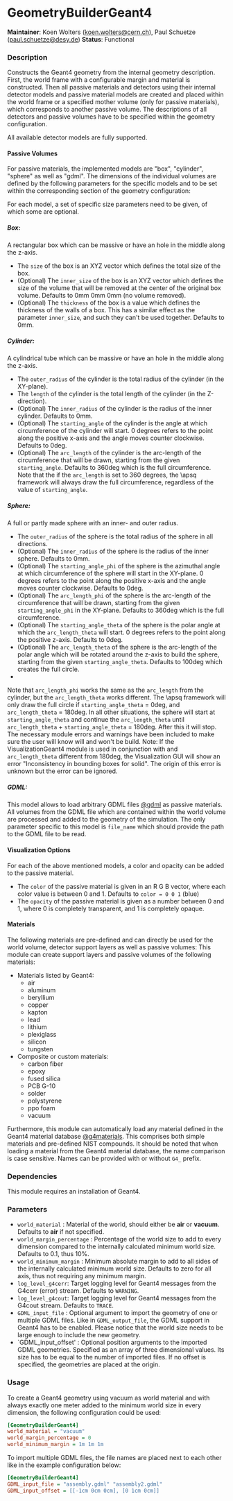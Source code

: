 # GeometryBuilderGeant4
**Maintainer**: Koen Wolters (<koen.wolters@cern.ch>), Paul Schuetze (<paul.schuetze@desy.de>)
**Status**: Functional  

### Description
Constructs the Geant4 geometry from the internal geometry description.
First, the world frame with a configurable margin and material is constructed.
Then all passive materials and detectors using their internal detector models and passive material models are created and placed within the world frame or a specified mother volume (only for passive materials), which corresponds to another passive volume.
The descriptions of all detectors and passive volumes have to be specified within the geometry configuration.

All available detector models are fully supported.

#### Passive Volumes

For passive materials, the implemented models are "box", "cylinder", "sphere" as well as "gdml".
The dimensions of the individual volumes are defined by the following parameters for the specific models and to be set within the corresponding section of the geometry configuration:

For each model, a set of specific size parameters need to be given, of which some are optional.

##### Box:
A rectangular box which can be massive or have an hole in the middle along the z-axis.
* The `size` of the box is an XYZ vector which defines the total size of the box.
* (Optional) The `inner_size` of the box is an XYZ vector which defines the size of the volume that will be removed at the center of the original box volume. Defaults to 0mm 0mm 0mm (no volume removed).
* (Optional) The `thickness` of the box is a value which defines the thickness of the walls of a box. This has a similar effect as the parameter `inner_size`, and such they can't be used together. Defaults to 0mm.

##### Cylinder:
A cylindrical tube which can be massive or have an hole in the middle along the z-axis.
* The `outer_radius` of the cylinder is the total radius of the cylinder (in the XY-plane).
* The `length` of the cylinder is the total length of the cylinder (in the Z-direction).
* (Optional) The `inner_radius` of the cylinder is the radius of the inner cylinder. Defaults to 0mm.
* (Optional) The `starting_angle` of the cylinder is the angle at which circumference of the cylinder will start. 0 degrees refers to the point along the positive x-axis and the angle moves counter clockwise. Defaults to 0deg.
* (Optional) The `arc_length` of the cylinder is the arc-length of the circumference that will be drawn, starting from the given `starting_angle`. Defaults to 360deg which is the full circumference.
Note that the if the `arc_length` is set to 360 degrees, the \apsq framework will always draw the full circumference, regardless of the value of `starting_angle`.

##### Sphere:
A full or partly made sphere with an inner- and outer radius.
* The `outer_radius` of the sphere is the total radius of the sphere in all directions.
* (Optional) The `inner_radius` of the sphere is the radius of the inner sphere. Defaults to 0mm.
* (Optional) The `starting_angle_phi` of the sphere is the azimuthal angle at which circumference of the sphere will start in the XY-plane. 0 degrees refers to the point along the positive x-axis and the angle moves counter clockwise. Defaults to 0deg.
* (Optional) The `arc_length_phi` of the sphere is the arc-length of the circumference that will be drawn, starting from the given `starting_angle_phi` in the XY-plane. Defaults to 360deg which is the full circumference.
* (Optional) The `starting_angle_theta` of the sphere is the polar angle at which the `arc_length_theta` will start. 0 degrees refers to the point along the positive z-axis. Defaults to 0deg.
* (Optional) The `arc_length_theta` of the sphere is the arc-length of the polar angle which will be rotated around the z-axis to build the sphere, starting from the given `starting_angle_theta`. Defaults to 100deg which creates the full circle.
*
Note that `arc_length_phi` works the same as the `arc_length` from the cylinder, but the `arc_length_theta` works different.
The \apsq framework will only draw the full circle if `starting_angle_theta` = 0deg, and `arc_length_theta` = 180deg.
In all other situations, the sphere will start at `starting_angle_theta` and continue the `arc_length_theta` until `arc_length_theta` + `starting_angle_theta` = 180deg. After this it will stop.
The necessary module errors and warnings have been included to make sure the user will know will and won't be build.
Note: If the VisualizationGeant4 module is used in conjunction with and `arc_length_theta` different from 180deg, the Visualization GUI will show an error "Inconsistency in bounding boxes for solid". The origin of this error is unknown but the error can be ignored.

##### GDML:
This model allows to load arbitrary GDML files [@gdml] as passive materials. All volumes from the GDML file which are contained within the world volume are processed and added to the geometry of the simulation.
The only parameter specific to this model is `file_name` which should provide the path to the GDML file to be read.


#### Visualization Options

For each of the above mentioned models, a color and opacity can be added to the passive material.
* The `color` of the passive material is given in an R G B vector, where each color value is between 0 and 1. Defaults to `color = 0 0 1` (blue)
* The `opacity` of the passive material is given as a number between 0 and 1, where 0 is completely transparent, and 1 is completely opaque.


#### Materials

The following materials are pre-defined and can directly be used for the world volume, detector support layers as well as passive volumes:
This module can create support layers and passive volumes of the following materials:

* Materials listed by Geant4:
    * air
    * aluminum
    * beryllium
    * copper
    * kapton
    * lead
    * lithium
    * plexiglass
    * silicon
    * tungsten
* Composite or custom materials:
    * carbon fiber
    * epoxy
    * fused silica
    * PCB G-10
    * solder
    * polystyrene
    * ppo foam
    * vacuum

Furthermore, this module can automatically load any material defined in the Geant4 material database [@g4materials]. This comprises both simple materials and pre-defined NIST compounds.
It should be noted that when loading a material from the Geant4 material database, the name comparison is case sensitive. Names can be provided with or without `G4_` prefix.

### Dependencies

This module requires an installation of Geant4.

### Parameters
* `world_material` : Material of the world, should either be **air** or **vacuum**. Defaults to **air** if not specified.
* `world_margin_percentage` : Percentage of the world size to add to every dimension compared to the internally calculated minimum world size. Defaults to 0.1, thus 10%.
* `world_minimum_margin` : Minimum absolute margin to add to all sides of the internally calculated minimum world size. Defaults to zero for all axis, thus not requiring any minimum margin.
* `log_level_g4cerr`: Target logging level for Geant4 messages from the G4cerr (error) stream. Defaults to `WARNING`.
* `log_level_g4cout`: Target logging level for Geant4 messages from the G4cout stream. Defaults to `TRACE`.
* `GDML_input_file` : Optional argument to import the geometry of one or multiple GDML files. Like in `GDML_output_file`, the GDML support in Geant4 has to be enabled. Please notice that the world size needs to be large enough to include the new geometry.
* `GDML_input_offset' : Optional position arguments to the imported GDML geometries. Specified as an array of three dimensional values. Its size has to be equal to the number of imported files. If no offset is specified, the geometries are placed at the origin.

### Usage
To create a Geant4 geometry using vacuum as world material and with always exactly one meter added to the minimum world size in every dimension, the following configuration could be used:

```ini
[GeometryBuilderGeant4]
world_material = "vacuum"
world_margin_percentage = 0
world_minimum_margin = 1m 1m 1m
```
To import multiple GDML files, the file names are placed next to each other like in the example configuration below:

```ini
[GeometryBuilderGeant4]
GDML_input_file = "assembly.gdml" "assembly2.gdml"
GDML_input_offset = [[-1cm 0cm 0cm], [0 1cm 0cm]]
```

[@g4materials]: https://geant4-userdoc.web.cern.ch/UsersGuides/ForApplicationDeveloper/html/Appendix/materialNames.html
[@gdml]: https://gdml.web.cern.ch/GDML/
